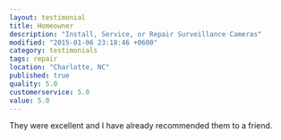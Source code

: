 ```yaml
---
layout: testimonial
title: Homeowner
description: "Install, Service, or Repair Surveillance Cameras"
modified: "2015-01-06 23:18:46 +0600"
category: testimonials
tags: repair
location: "Charlotte, NC"
published: true
quality: 5.0
customerservice: 5.0
value: 5.0
---
```


They were excellent and I have already recommended them to a friend.
